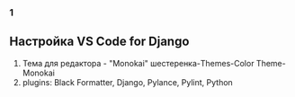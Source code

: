 ### 1
## Настройка VS Code for Django

1. Тема для редактора - "Monokai" шестеренка-Themes-Color Theme-Monokai
2. plugins: Black Formatter, Django, Pylance, Pylint, Python 
